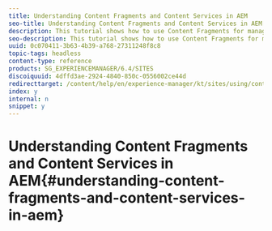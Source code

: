 ```yaml
---
title: Understanding Content Fragments and Content Services in AEM
seo-title: Understanding Content Fragments and Content Services in AEM
description: This tutorial shows how to use Content Fragments for managing and delivering structured content with AEM.
seo-description: This tutorial shows how to use Content Fragments for managing and delivering structured content with AEM.
uuid: 0c070411-3b63-4b39-a768-27311248f8c8
topic-tags: headless
content-type: reference
products: SG_EXPERIENCEMANAGER/6.4/SITES
discoiquuid: 4dffd3ae-2924-4840-850c-0556002ce44d
redirecttarget: /content/help/en/experience-manager/kt/sites/using/content-fragments-mixed-media-feature-video-use
index: y
internal: n
snippet: y
---
```


# Understanding Content Fragments and Content Services in AEM{#understanding-content-fragments-and-content-services-in-aem}


